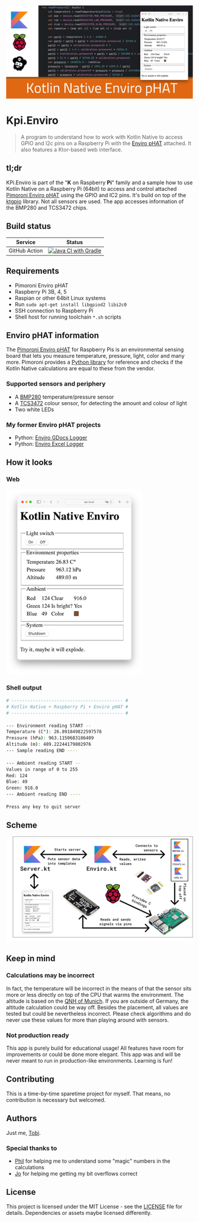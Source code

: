 ![Logo](__docs/socialmedia.png)

# Kpi.Enviro

> A  program to understand how to work with Kotlin Native to access GPIO and I2c pins on a Raspberry Pi with the [Enviro pHAT](https://learn.pimoroni.com/article/getting-started-with-enviro-phat) attached. It also features a Ktor-based web interface.

## tl;dr

KPi.Enviro is part of the "**K** on Raspberry **Pi**" family and a sample how to use Kotlin Native on a Raspberry Pi (64bit) to access and control attached [Pimoroni Enviro  pHAT](https://learn.pimoroni.com/article/getting-started-with-enviro-phat) using the GPIO and IC2 pins. It's build on top of the [ktgpio](https://github.com/ktgpio/ktgpio/) library. Not all sensors are used. The app accesses information of the BMP280 and TCS3472 chips.

## Build status

| Service       |Status|
|---------------|-----|
| GitHub Action |[![Java CI with Gradle](https://github.com/tscholze/kotlin-kpi-native-enviro/actions/workflows/gradle-build.yml/badge.svg)](https://github.com/tscholze/kotlin-kpi-native-enviro/actions/workflows/gradle-build.yml)|

## Requirements
- Pimoroni Enviro pHAT
- Raspberry Pi 3B, 4, 5
- Raspian or other 64bit Linux systems
- Run `sudo apt-get install libgpiod2 libi2c0`
- SSH connection to Raspberry Pi
- Shell host for running toolchain `*.sh` scripts

## Enviro pHAT information
The [Pimoroni Enviro pHAT](https://learn.pimoroni.com/article/getting-started-with-enviro-phat) for Raspberry Pis is an environmental sensing board that lets you measure temperature, pressure, light, color and many more.
Pimoroni provides a [Python library](https://github.com/pimoroni/enviro-phat) for reference and checks if the Kotlin Native calculations are equal to these from the vendor.

### Supported sensors and periphery
- A [BMP280](https://cdn-shop.adafruit.com/datasheets/BST-BMP280-DS001-11.pdf) temperature/pressure sensor
- A [TCS3472](https://cdn-shop.adafruit.com/datasheets/TCS34725.pdf) colour sensor, for detecting the amount and colour of light
- Two white LEDs 

### My former Enviro pHAT projects
- Python: [Enviro GDocs Logger](https://github.com/tscholze/python-enviro-gdocs-logger)
- Python: [Enviro Excel Logger](https://github.com/tscholze/python-enviro-excel-online-logger)

## How it looks
### Web
![Web screenshot](__docs/web-shrinked.png)

### Shell output
```bash
# ------------------------------------------ #
# Kotlin Native + Raspberry Pi + Enviro pHAT #
# ------------------------------------------ #

--- Environment reading START --
Temperature (C°): 26.891849822597578
Pressure (hPa): 963.1150683186409
Altitude (m): 489.22244179802976
--- Sample reading END ----

--- Ambient reading START --
Values in range of 0 to 255
Red: 124
Blue: 49
Green: 918.0
--- Ambient reading END ----

Press any key to quit server
```

## Scheme

![Scheme](__docs/scheme.png)

## Keep in mind

### Calculations may be incorrect
In fact, the temperature will be incorrect in the means of that the sensor sits more or less directly on top of the CPU that warms the environment. The altitude is based on the [QNH of Munich](https://www.dwd.de/DE/fachnutzer/luftfahrt/teaser/luftsportberichte/qnh_sued_node.html;jsessionid=6AE20EA1CBE7EB543CB7AD6A59EACBEF.live31083). If you are outside of Germany, the altitude calculation could be way off.
Besides the placement, all values are tested but could be nevertheless incorrect. Please check algorithms and do never use these values for more than playing around with sensors.

### Not production ready
This app is purely build for educational usage! All features have room for improvements or could be done more elegant. This app was and will be never meant to run in production-like environments. 
Learning is fun!

## Contributing

This is a time-by-time sparetime project for myself. That means, no contribution is necessary but welcomed.

## Authors

Just me, [Tobi]([https://tscholze.github.io).

### Special thanks to

- [Phil](https://www.github.com/somberland) for helping me to understand some "magic" numbers in the calculations
- [Jo](https://www.github.com/dunkelstern) for helping me getting my bit overflows correct

## License

This project is licensed under the MIT License - see the [LICENSE](LICENSE) file for details.
Dependencies or assets maybe licensed differently.

